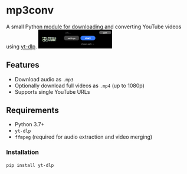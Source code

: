 # mp3conv

A small Python module for downloading and converting YouTube videos using [yt-dlp](https://github.com/yt-dlp/yt-dlp).
<img src="./preview.png" alt="preview" width="200"/>

## Features

- Download audio as `.mp3`
- Optionally download full videos as `.mp4` (up to 1080p)
- Supports single YouTube URLs

## Requirements

- Python 3.7+
- `yt-dlp`
- `ffmpeg` (required for audio extraction and video merging)

### Installation

```bash
pip install yt-dlp
